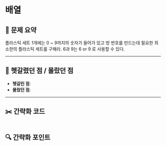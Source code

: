 # 배열

## 📝 문제 요약

플라스틱 세트 1개에는 0 ~ 9까지의 숫자가 들어가 있고 방 번호를 만드는데 필요한 최소한의 플라스틱 세트를 구해라.
6과 9는 6 or 9 로 사용할 수 있다.

---

## 🤔 헷갈렸던 점 / 몰랐던 점
- **헷갈린 점**:
- **몰랐던 점**:

---

## ✂️ 간략화 코드
```cs

```

## 🔍 간략화 포인트
